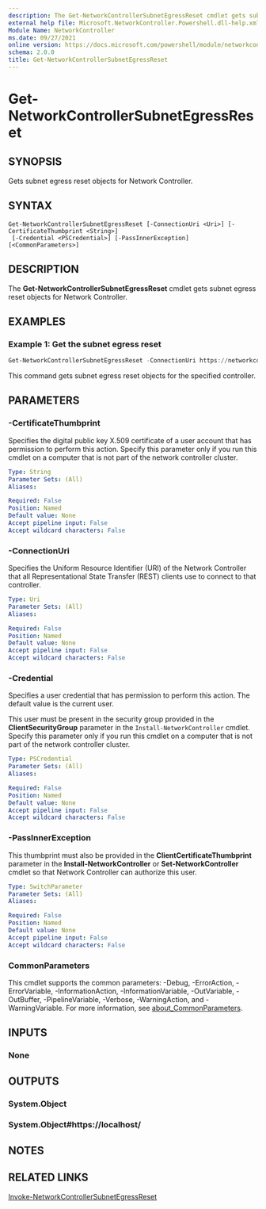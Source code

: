 ```yaml
---
description: The Get-NetworkControllerSubnetEgressReset cmdlet gets subnet egress reset objects for Network Controller.
external help file: Microsoft.NetworkController.Powershell.dll-help.xml
Module Name: NetworkController
ms.date: 09/27/2021
online version: https://docs.microsoft.com/powershell/module/networkcontroller/get-networkcontrollersubnetegressreset?view=windowsserver2022-ps&wt.mc_id=ps-gethelp
schema: 2.0.0
title: Get-NetworkControllerSubnetEgressReset
---
```


# Get-NetworkControllerSubnetEgressReset

## SYNOPSIS
Gets subnet egress reset objects for Network Controller.

## SYNTAX

```
Get-NetworkControllerSubnetEgressReset [-ConnectionUri <Uri>] [-CertificateThumbprint <String>]
 [-Credential <PSCredential>] [-PassInnerException] [<CommonParameters>]
```

## DESCRIPTION
The **Get-NetworkControllerSubnetEgressReset** cmdlet gets subnet egress reset objects for Network Controller.

## EXAMPLES

### Example 1: Get the subnet egress reset
```powershell
Get-NetworkControllerSubnetEgressReset -ConnectionUri https://networkcontroller
```

This command gets subnet egress reset objects for the specified controller.

## PARAMETERS

### -CertificateThumbprint
Specifies the digital public key X.509 certificate of a user account that has permission to perform this action.
Specify this parameter only if you run this cmdlet on a computer that is not part of the network controller cluster.

```yaml
Type: String
Parameter Sets: (All)
Aliases:

Required: False
Position: Named
Default value: None
Accept pipeline input: False
Accept wildcard characters: False
```

### -ConnectionUri
Specifies the Uniform Resource Identifier (URI) of the Network Controller that all Representational State Transfer (REST) clients use to connect to that controller.

```yaml
Type: Uri
Parameter Sets: (All)
Aliases:

Required: False
Position: Named
Default value: None
Accept pipeline input: False
Accept wildcard characters: False
```

### -Credential
Specifies a user credential that has permission to perform this action.
The default value is the current user.

This user must be present in the security group provided in the **ClientSecurityGroup** parameter in the `Install-NetworkController` cmdlet.
Specify this parameter only if you run this cmdlet on a computer that is not part of the network controller cluster.

```yaml
Type: PSCredential
Parameter Sets: (All)
Aliases:

Required: False
Position: Named
Default value: None
Accept pipeline input: False
Accept wildcard characters: False
```

### -PassInnerException
This thumbprint must also be provided in the **ClientCertificateThumbprint** parameter in the **Install-NetworkController** or **Set-NetworkController** cmdlet so that Network Controller can authorize this user.

```yaml
Type: SwitchParameter
Parameter Sets: (All)
Aliases:

Required: False
Position: Named
Default value: None
Accept pipeline input: False
Accept wildcard characters: False
```

### CommonParameters
This cmdlet supports the common parameters: -Debug, -ErrorAction, -ErrorVariable, -InformationAction, -InformationVariable, -OutVariable, -OutBuffer, -PipelineVariable, -Verbose, -WarningAction, and -WarningVariable. For more information, see [about_CommonParameters](https://go.microsoft.com/fwlink/?LinkID=113216).

## INPUTS

### None

## OUTPUTS

### System.Object

### System.Object#https://localhost/

## NOTES

## RELATED LINKS

[Invoke-NetworkControllerSubnetEgressReset](Invoke-NetworkControllerSubnetEgressReset.md)
